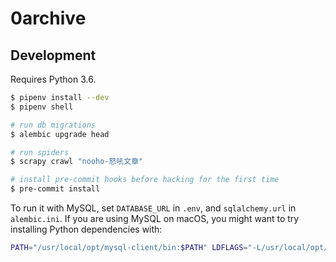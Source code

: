 
0archive
===

## Development

Requires Python 3.6.

```sh
$ pipenv install --dev
$ pipenv shell

# run db migrations
$ alembic upgrade head

# run spiders
$ scrapy crawl "nooho-怒吼文章"

# install pre-commit hooks before hacking for the first time
$ pre-commit install
```

To run it with MySQL, set `DATABASE_URL` in `.env`, and `sqlalchemy.url` in `alembic.ini`.  If you are using MySQL on macOS, you might want to try installing Python dependencies with:

```sh
PATH="/usr/local/opt/mysql-client/bin:$PATH" LDFLAGS="-L/usr/local/opt/openssl/lib" CPPFLAGS="-I/usr/local/opt/openssl/include" pipenv install --dev
```
